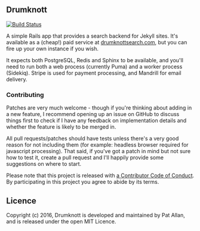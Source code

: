 ## Drumknott

[![Build Status](https://travis-ci.org/pat/drumknott-server.png?branch=master)](https://travis-ci.org/pat/drumknott-server)

A simple Rails app that provides a search backend for Jekyll sites. It's available as a (cheap!) paid service at [drumknottsearch.com](https://drumknottsearch.com), but you can fire up your own instance if you wish.

It expects both PostgreSQL, Redis and Sphinx to be available, and you'll need to run both a web process (currently Puma) and a worker process (Sidekiq). Stripe is used for payment processing, and Mandrill for email delivery.

### Contributing

Patches are very much welcome - though if you're thinking about adding in a new feature, I recommend opening up an issue on GitHub to discuss things first to check if I have any feedback on implementation details and whether the feature is likely to be merged in.

All pull requests/patches should have tests unless there's a very good reason for not including them (for example: headless browser required for javascript processing). That said, if you've got a patch in mind but not sure how to test it, create a pull request and I'll happily provide some suggestions on where to start.

Please note that this project is released with [a Contributor Code of Conduct](http://contributor-covenant.org/version/1/0/0/). By participating in this project you agree to abide by its terms.

## Licence

Copyright (c) 2016, Drumknott is developed and maintained by Pat Allan, and is
released under the open MIT Licence.
